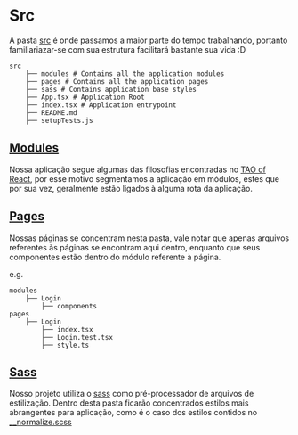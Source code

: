 # Src

A pasta [src](src) é onde passamos a maior parte do tempo trabalhando, portanto familiariazar-se com sua estrutura facilitará bastante sua vida :D

    src
        ├── modules # Contains all the application modules
        ├── pages # Contains all the application pages
        ├── sass # Contains application base styles
        ├── App.tsx # Application Root
        ├── index.tsx # Application entrypoint
        ├── README.md
        ├── setupTests.js

## [Modules](modules/README.md)
Nossa aplicação segue algumas das filosofias encontradas no [TAO of React](https://alexkondov.com/tao-of-react/), por esse motivo segmentamos a aplicação em módulos, estes que por sua vez, geralmente estão ligados à alguma rota da aplicação.

## [Pages](pages/README.md)
Nossas páginas se concentram nesta pasta, vale notar que apenas arquivos referentes às páginas se encontram aqui dentro, enquanto que seus componentes estão dentro do módulo referente à página.

e.g.
    
    modules
        ├── Login
            ├── components
    pages
        ├── Login
            ├── index.tsx
            ├── Login.test.tsx
            ├── style.ts

## [Sass](sass/README.md)
Nosso projeto utiliza o [sass](https://sass-lang.com/) como pré-processador de arquivos de estilização. Dentro desta pasta ficarão concentrados estilos mais abrangentes para aplicação, como é o caso dos estilos contidos no [__normalize.scss](sass/core/__normalize.scss)  
